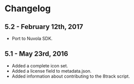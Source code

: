Changelog
=========

5.2 - February 12th, 2017
-------------------------

  * Port to Nuvola SDK.

5.1 - May 23rd, 2016
--------------------

  * Added a complete icon set.
  * Added a license field to metadata.json.
  * Added information about contributing to the 8track script.
